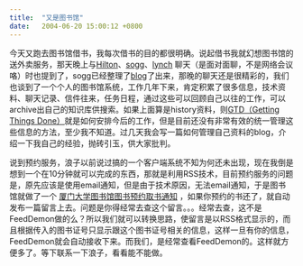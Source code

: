```yaml
---
title:  "又是图书馆"
date:   2004-06-20 15:00:12 +0800
---
```


今天又跑去图书馆借书，我每次借书的目的都很明确。说起借书我就幻想图书馆的送外卖服务，那天晚上与[Hilton](http://hedong.3322.org)、[sogg](http://www.sogg.name/weblog/)、[lynch](http://210.34.4.172/weblog) 聊天（是面对面聊，不是网络会议咯）时也提到了，sogg已经整理了[blog](http://www.sogg.name/weblog/archives/lib_info/000464.html)了出来，那晚的聊天还是很精彩的，我们也谈到了一个个人的图书馆系统，工作几年下来，肯定积累了很多信息，技术资料、聊天记录、信件往来，任务日程，通过这些可以回顾自己以往的工作，可以archive出自己的知识库供搜索。如果上面算是history资料，则[GTD（Getting Things Done）](http://www.wretch.twbbs.org/blog/twhsi)就是如何安排今后的工作，但是目前还没有非常有效的统一管理这些信息的方法，至少我不知道。过几天我会写一篇如何管理自己资料的blog，介绍一下我自己的经验，抛砖引玉，供大家批判。  

说到预约服务，浪子以前说过搞的一个客户端系统不知为何还未出现，现在我倒是想到一个在10分钟就可以完成的东西，那就是利用RSS技术，目前预约服务的问题是，原先应该是使用email通知，但是由于技术原因，无法email通知，于是图书馆就做了一个 [厦门大学图书馆图书预约取书通知](http://210.34.4.20/guestbook/gustbook1.asp?gustbook_id=24) ，如果你预约的书还了，就自动发布一篇留言上去。问题是你得经常去查这个留言。。。经常去查，这不是FeedDemon做的么？所以我们就可以转换思路，使留言是以RSS格式显示的，而且根据传入的图书证号只显示跟这个图书证号相关的信息，这样一旦有你的信息，FeedDemon就会自动接收下来。而我们，是经常查看FeedDemon的。这样就方便多了。等下联系一下浪子，看看能不能做。  

